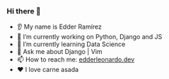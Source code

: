 ### Hi there 👋
* 👂 My name is Edder Ramírez
* 🔭 I’m currently working on Python, Django and JS
* 🌱 I’m currently learning Data Science
* 💬 Ask me about Django | Vim
* 📫 How to reach me: [edderleonardo.dev](https://edderleonardo.dev/)
* ❤️ I love carne asada

